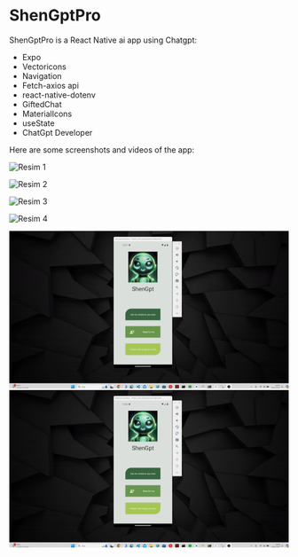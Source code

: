 # ShenGptPro

ShenGptPro is a React Native ai app using Chatgpt:


- Expo
- Vectoricons
-  Navigation
- Fetch-axios api
- react-native-dotenv
- GiftedChat
- MaterialIcons
- useState
- ChatGpt Developer
  

Here are some screenshots and videos of the app:

![Resim 1](https://r.resimlink.com/yYnqadm.png)

![Resim 2](https://r.resimlink.com/WvZ7KV.png)

![Resim 3](https://r.resimlink.com/PMXvhQK0.png)

![Resim 4](https://r.resimlink.com/Nyu_raB-FQ2.png)

<img width="666" src="/shengptpro/birici.gif">
<img width="666" src="/shengptpro/ikinci.gif">
